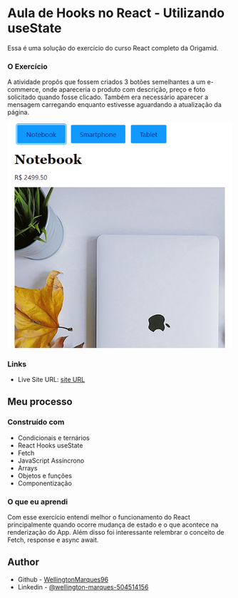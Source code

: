 # Aula de Hooks no React - Utilizando useState

Essa é uma solução do exercício do curso React completo da Origamid.

### O Exercício

A atividade propôs que fossem criados 3 botões semelhantes a um e-commerce, onde apareceria o produto com descrição, preço e foto solicitado quando fosse clicado. Também era necessário aparecer a mensagem carregando enquanto estivesse aguardando a atualização da página.

![image](./src/assets/useState.png)

### Links

- Live Site URL: [site URL](https://wellingtonmarques96.github.io/exercicio-hooks/)

## Meu processo

### Construído com

- Condicionais e ternários
- React Hooks useState
- Fetch
- JavaScript Assíncrono
- Arrays
- Objetos e funções
- Componentização

### O que eu aprendi

Com esse exercício entendi melhor o funcionamento do React principalmente quando ocorre mudança de estado e o que acontece na renderização do App. Além disso foi interessante relembrar o conceito de Fetch, response e async await.
## Author

- Github - [WellingtonMarques96](https://github.com/WellingtonMarques96)
- Linkedin - [@wellington-marques-504514156](https://www.linkedin.com/in/wellington-marques-504514156/)

